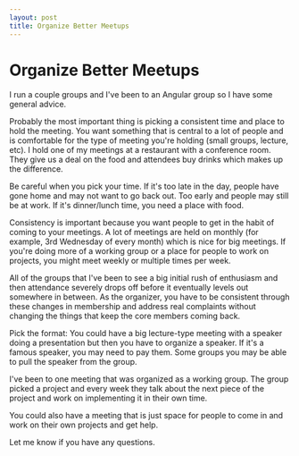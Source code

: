 ```yaml
---
layout: post
title: Organize Better Meetups
---
```


# Organize Better Meetups


I run a couple groups and I've been to an Angular group so I have some general advice.

Probably the most important thing is picking a consistent time and place to hold the meeting.  You want something that is central to a lot of people and is comfortable for the type of meeting you're holding (small groups, lecture, etc).  I hold one of my meetings at a restaurant with a conference room.  They give us a deal on the food and attendees buy drinks which makes up the difference.  

Be careful when you pick your time.  If it's too late in the day, people have gone home and may not want to go back out.  Too early and people may still be at work.  If it's dinner/lunch time, you need a place with food.

Consistency is important because you want people to get in the habit of coming to your meetings.  A lot of meetings are held on monthly (for example, 3rd Wednesday of every month) which is nice for big meetings.  If you're doing more of a working group or a place for people to work on projects, you might meet weekly or multiple times per week.

All of the groups that I've been to see a big initial rush of enthusiasm and then attendance severely drops off before it eventually levels out somewhere in between.  As the organizer, you have to be consistent through these changes in membership and address real complaints without changing the things that keep the core members coming back.

Pick the format:  You could have a big lecture-type meeting with a speaker doing a presentation but then you have to organize a speaker. If it's a famous speaker, you may need to pay them.  Some groups you may be able to pull the speaker from the group.  

I've been to one meeting that was organized as a working group.  The group picked a project and every week they talk about the next piece of the project and work on implementing it in their own time.

You could also have a meeting that is just space for people to come in and work on their own projects and get help.

Let me know if you have any questions.﻿
